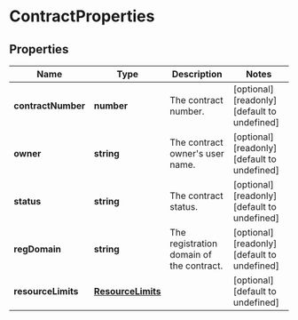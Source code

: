 # ContractProperties

## Properties
| Name | Type | Description | Notes |
| ------------ | ------------- | ------------- | ------------- |
| **contractNumber** | **number** | The contract number. | [optional] [readonly] [default to undefined] |
| **owner** | **string** | The contract owner\'s user name. | [optional] [readonly] [default to undefined] |
| **status** | **string** | The contract status. | [optional] [readonly] [default to undefined] |
| **regDomain** | **string** | The registration domain of the contract. | [optional] [readonly] [default to undefined] |
| **resourceLimits** | [**ResourceLimits**](ResourceLimits.md) |  | [optional] [default to undefined] |


